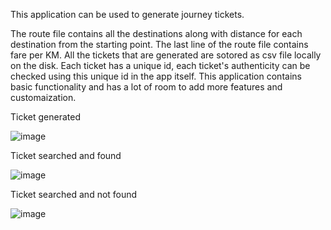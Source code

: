 This application can be used to generate journey tickets.

The route file contains all the destinations along with distance for each destination from the starting point. The last line of the route file contains fare per KM.
All the tickets that are generated are sotored as csv file locally on the disk.
Each ticket has a unique id, each ticket's authenticity can be checked using this unique id in the app itself.
This application contains basic functionality and has a lot of room to add more features and customaization.

Ticket generated


![image](https://github.com/imkprakash/bus-ticket-generator/assets/76038244/6d4728d5-fc60-44dd-8c08-e63aeef9918f)





Ticket searched and found


![image](https://github.com/imkprakash/bus-ticket-generator/assets/76038244/eed0fb74-64ef-4e9a-bba3-d7743a8604b6)





Ticket searched and not found


![image](https://github.com/imkprakash/bus-ticket-generator/assets/76038244/119c943d-fff1-4e5c-a251-fbaf5aaffa12)


